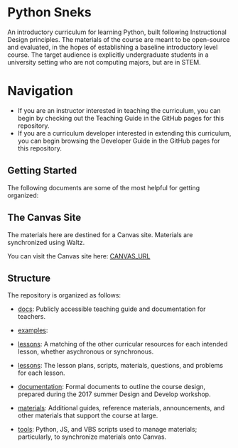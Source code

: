 # Python Sneks

An introductory curriculum for learning Python, built following Instructional Design principles. The materials of the course are meant to be open-source and evaluated, in the hopes of establishing a baseline introductory level course. The target audience is explicitly undergraduate students in a university setting who are not computing majors, but are in STEM.

# Navigation

- If you are an instructor interested in teaching the curriculum, you can begin by checking out the Teaching Guide in the GitHub pages for this repository.
- If you are a curriculum developer interested in extending this curriculum, you can begin browsing the Developer Guide in the GitHub pages for this repository.

## Getting Started

The following documents are some of the most helpful for getting organized:

## The Canvas Site

The materials here are destined for a Canvas site. Materials are synchronized using Waltz.

You can visit the Canvas site here: [CANVAS_URL](CANVAS_URL)

## Structure

The repository is organized as follows:

- [docs](docs): Publicly accessible teaching guide and documentation for teachers.
- [examples](examples): 
- [lessons](lessons): A matching of the other curricular resources for each intended lesson, whether asychronous or synchronous.

- [lessons](lessons): The lesson plans, scripts, materials, questions, and problems for each lesson.
- [documentation](documentation): Formal documents to outline the course design, prepared during the 2017 summer Design and Develop workshop.
- [materials](materials): Additional guides, reference materials, announcements, and other materials that support the course at large.
- [tools](tools): Python, JS, and VBS scripts used to manage materials; particularly, to synchronize materials onto Canvas.
